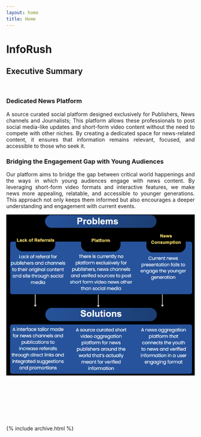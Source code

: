 ```yaml
---
layout: home
title: Home
---
```


# InfoRush

## Executive Summary
<br>
<div align = "justify">
  
### Dedicated News Platform
A source curated social platform designed exclusively for Publishers, News channels and Journalists; This platform allows these professionals to post social media-like updates and short-form video content without the need to compete with other niches. By creating a dedicated space for news-related content, it ensures that information remains relevant, focused, and accessible to those who seek it.

### Bridging the Engagement Gap with Young Audiences
Our platform aims to bridge the gap between critical world happenings and the ways in which young audiences engage with news content. By leveraging short-form video formats and interactive features, we make news more appealing, relatable, and accessible to younger generations. This approach not only keeps them informed but also encourages a deeper understanding and engagement with current events.



![image](assets/Prob_sol.png)



</div>


<br>




<br>
<div align = "justify"> 


</div>
<br>
<div align = "justify">
  

</div>
<br>
<div align = "justify"> 




</div>
<br>
<div align = "justify"> 


</div>
<br>
<div align = "justify"> 



</div>



{% include archive.html %}
